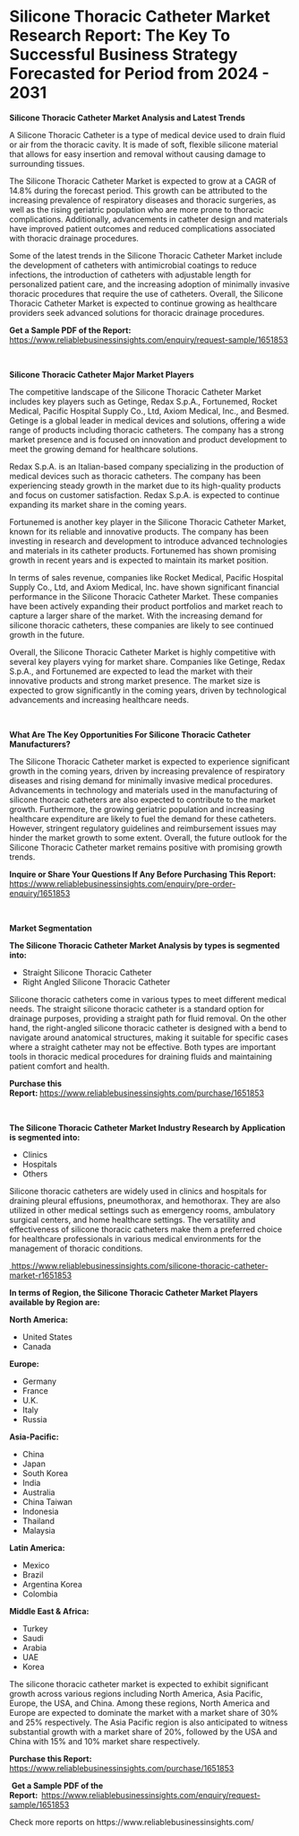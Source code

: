 <p><h1>Silicone Thoracic Catheter Market Research Report: The Key To Successful Business Strategy Forecasted for Period from 2024 - 2031</h1></p><p><strong>Silicone Thoracic Catheter Market Analysis and Latest Trends</strong></p>
<p><p>A Silicone Thoracic Catheter is a type of medical device used to drain fluid or air from the thoracic cavity. It is made of soft, flexible silicone material that allows for easy insertion and removal without causing damage to surrounding tissues.</p><p>The Silicone Thoracic Catheter Market is expected to grow at a CAGR of 14.8% during the forecast period. This growth can be attributed to the increasing prevalence of respiratory diseases and thoracic surgeries, as well as the rising geriatric population who are more prone to thoracic complications. Additionally, advancements in catheter design and materials have improved patient outcomes and reduced complications associated with thoracic drainage procedures.</p><p>Some of the latest trends in the Silicone Thoracic Catheter Market include the development of catheters with antimicrobial coatings to reduce infections, the introduction of catheters with adjustable length for personalized patient care, and the increasing adoption of minimally invasive thoracic procedures that require the use of catheters. Overall, the Silicone Thoracic Catheter Market is expected to continue growing as healthcare providers seek advanced solutions for thoracic drainage procedures.</p></p>
<p><strong>Get a Sample PDF of the Report:&nbsp;</strong> <a href="https://www.reliablebusinessinsights.com/enquiry/request-sample/1651853">https://www.reliablebusinessinsights.com/enquiry/request-sample/1651853</a></p>
<p>&nbsp;</p>
<p><strong>Silicone Thoracic Catheter Major Market Players</strong></p>
<p><p>The competitive landscape of the Silicone Thoracic Catheter Market includes key players such as Getinge, Redax S.p.A., Fortunemed, Rocket Medical, Pacific Hospital Supply Co., Ltd, Axiom Medical, Inc., and Besmed. Getinge is a global leader in medical devices and solutions, offering a wide range of products including thoracic catheters. The company has a strong market presence and is focused on innovation and product development to meet the growing demand for healthcare solutions.</p><p>Redax S.p.A. is an Italian-based company specializing in the production of medical devices such as thoracic catheters. The company has been experiencing steady growth in the market due to its high-quality products and focus on customer satisfaction. Redax S.p.A. is expected to continue expanding its market share in the coming years.</p><p>Fortunemed is another key player in the Silicone Thoracic Catheter Market, known for its reliable and innovative products. The company has been investing in research and development to introduce advanced technologies and materials in its catheter products. Fortunemed has shown promising growth in recent years and is expected to maintain its market position.</p><p>In terms of sales revenue, companies like Rocket Medical, Pacific Hospital Supply Co., Ltd, and Axiom Medical, Inc. have shown significant financial performance in the Silicone Thoracic Catheter Market. These companies have been actively expanding their product portfolios and market reach to capture a larger share of the market. With the increasing demand for silicone thoracic catheters, these companies are likely to see continued growth in the future.</p><p>Overall, the Silicone Thoracic Catheter Market is highly competitive with several key players vying for market share. Companies like Getinge, Redax S.p.A., and Fortunemed are expected to lead the market with their innovative products and strong market presence. The market size is expected to grow significantly in the coming years, driven by technological advancements and increasing healthcare needs.</p></p>
<p>&nbsp;</p>
<p><strong>What Are The Key Opportunities For Silicone Thoracic Catheter Manufacturers?</strong></p>
<p><p>The Silicone Thoracic Catheter market is expected to experience significant growth in the coming years, driven by increasing prevalence of respiratory diseases and rising demand for minimally invasive medical procedures. Advancements in technology and materials used in the manufacturing of silicone thoracic catheters are also expected to contribute to the market growth. Furthermore, the growing geriatric population and increasing healthcare expenditure are likely to fuel the demand for these catheters. However, stringent regulatory guidelines and reimbursement issues may hinder the market growth to some extent. Overall, the future outlook for the Silicone Thoracic Catheter market remains positive with promising growth trends.</p></p>
<p><strong>Inquire or Share Your Questions If Any Before Purchasing This Report:</strong> <a href="https://www.reliablebusinessinsights.com/enquiry/pre-order-enquiry/1651853">https://www.reliablebusinessinsights.com/enquiry/pre-order-enquiry/1651853</a></p>
<p>&nbsp;</p>
<p><strong>Market Segmentation</strong></p>
<p><strong>The Silicone Thoracic Catheter Market Analysis by types is segmented into:</strong></p>
<p><ul><li>Straight Silicone Thoracic Catheter</li><li>Right Angled Silicone Thoracic Catheter</li></ul></p>
<p><p>Silicone thoracic catheters come in various types to meet different medical needs. The straight silicone thoracic catheter is a standard option for drainage purposes, providing a straight path for fluid removal. On the other hand, the right-angled silicone thoracic catheter is designed with a bend to navigate around anatomical structures, making it suitable for specific cases where a straight catheter may not be effective. Both types are important tools in thoracic medical procedures for draining fluids and maintaining patient comfort and health.</p></p>
<p><strong>Purchase this Report:&nbsp;</strong><a href="https://www.reliablebusinessinsights.com/purchase/1651853">https://www.reliablebusinessinsights.com/purchase/1651853</a></p>
<p>&nbsp;</p>
<p><strong>The Silicone Thoracic Catheter Market Industry Research by Application is segmented into:</strong></p>
<p><ul><li>Clinics</li><li>Hospitals</li><li>Others</li></ul></p>
<p><p>Silicone thoracic catheters are widely used in clinics and hospitals for draining pleural effusions, pneumothorax, and hemothorax. They are also utilized in other medical settings such as emergency rooms, ambulatory surgical centers, and home healthcare settings. The versatility and effectiveness of silicone thoracic catheters make them a preferred choice for healthcare professionals in various medical environments for the management of thoracic conditions.</p></p>
<p><a href="https://www.reliablebusinessinsights.com/silicone-thoracic-catheter-market-r1651853">&nbsp;https://www.reliablebusinessinsights.com/silicone-thoracic-catheter-market-r1651853</a></p>
<p><strong>In terms of Region, the Silicone Thoracic Catheter Market Players available by Region are:</strong></p>
<p>
    <p> <strong> North America: </strong>
        <ul>
            <li>United States</li>
            <li>Canada</li>
        </ul>
        </p> 
    <p> <strong> Europe: </strong>
        <ul>
            <li>Germany</li>
            <li>France</li>
            <li>U.K.</li>
            <li>Italy</li>
            <li>Russia</li>
        </ul>
        </p> 
    <p> <strong> Asia-Pacific: </strong>
        <ul>
            <li>China</li>
            <li>Japan</li>
            <li>South Korea</li>
            <li>India</li>
            <li>Australia</li>
            <li>China Taiwan</li>
            <li>Indonesia</li>
            <li>Thailand</li>
            <li>Malaysia</li>
        </ul>
        </p> 
    <p> <strong> Latin America: </strong>
        <ul>
            <li>Mexico</li>
            <li>Brazil</li>
            <li>Argentina Korea</li>
            <li>Colombia</li>
        </ul>
        </p> 
    <p> <strong> Middle East & Africa: </strong>
        <ul>
            <li>Turkey</li>
            <li>Saudi</li>
            <li>Arabia</li>
            <li>UAE</li>
            <li>Korea</li>
        </ul>
    </p>
    </p>
<p><p>The silicone thoracic catheter market is expected to exhibit significant growth across various regions including North America, Asia Pacific, Europe, the USA, and China. Among these regions, North America and Europe are expected to dominate the market with a market share of 30% and 25% respectively. The Asia Pacific region is also anticipated to witness substantial growth with a market share of 20%, followed by the USA and China with 15% and 10% market share respectively.</p></p>
<p><strong>Purchase this Report: </strong><a href="https://www.reliablebusinessinsights.com/purchase/1651853">https://www.reliablebusinessinsights.com/purchase/1651853</a></p>
<p>&nbsp;<strong>Get a Sample PDF of the Report:&nbsp;&nbsp;</strong><a href="https://www.reliablebusinessinsights.com/enquiry/request-sample/1651853">https://www.reliablebusinessinsights.com/enquiry/request-sample/1651853</a></p>
<p><strong></strong></p>
<p>Check more reports on https://www.reliablebusinessinsights.com/</p>